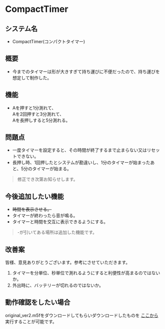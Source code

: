 # CompactTimer

## システム名
* CompactTimer(コンパクトタイマー)

## 概要

* 今までのタイマーは形が大きすぎて持ち運びに不便だったので、持ち運びを想定して制作した。

## 機能
* Aを押すと1分測れて、
<br>Aを2回押すと3分測れて、
<br>Aを長押しすると5分測れる。

## 問題点
* 一度タイマーを設定すると、その時間が終了するまで止まらない又はリセットできない。
* 長押し時、1回押したとシステムが勘違いし、1分のタイマーが始まったあと、5分のタイマーが始まる。
>修正でき次第お知らせします。

## 今後追加したい機能
* ~~時間を表示させる。~~
* タイマーが終わったら音が鳴る。
* タイマーと時間を交互に表示できるようにする。
> -が引いてある場所は追加した機能です。
## 改善案
皆様、意見ありがとうございます。参考にさせていただきます。
1. タイマーを分単位、秒単位で測れるようにすると利便性が高まるのではないか。
1. 外出時に、バッテリーが切れるのではないか。

## 動作確認をしたい場合
original_ver2.m5fをダウンロードしてもらいダウンロードしたものを  [ここから](https://flow.m5stack.com/) 実行することが可能です。
